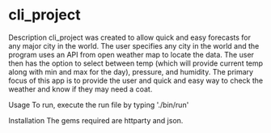 # cli_project
Description
cli_project was created to allow quick and easy forecasts for any major city in the world. The user specifies any city in the world and the program uses an API from open weather map to locate the data. The user then has the option to select between temp (which will provide current temp along with min and max for the day), pressure, and humidity. The primary focus of this app is to provide the user and quick and easy way to check the weather and know if they may need a coat. 

Usage
To run, execute the run file by typing './bin/run'

Installation
The gems required are httparty and json.



